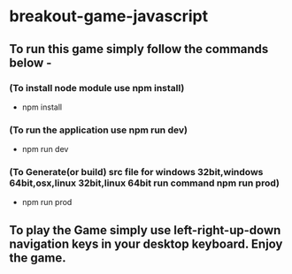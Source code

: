 # breakout-game-javascript

## To run this game simply follow the commands below - 

### (To install node module use npm install)
* npm install

### (To run the application use npm run dev)
* npm run dev

### (To Generate(or build) src file for windows 32bit,windows 64bit,osx,linux 32bit,linux 64bit run command npm run prod) 
* npm run prod


## To play the Game simply use left-right-up-down navigation keys in your desktop keyboard. Enjoy the game.
